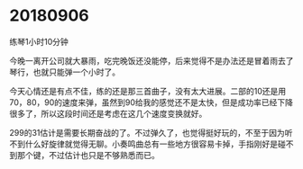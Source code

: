# 20180906

练琴1小时10分钟

今晚一离开公司就大暴雨，吃完晚饭还没能停，后来觉得不是办法还是冒着雨去了琴行，也就只能弹一个小时了。

今天心情还是有点不佳，练的还是那三首曲子，没有太大进展。二部的10还是用70，80，90的速度来弹，虽然到90给我的感觉还不是太快，但是成功率已经下降很多了，所以这段时间还是考虑在这几个速度变换就好。

299的31估计是需要长期奋战的了。不过弹久了，也觉得挺好玩的，不至于因为听不到什么好旋律就觉得无聊。小奏鸣曲总有一些地方很容易卡掉，手指刚好是碰不到那个键，不过估计也只是不够熟悉而已。
